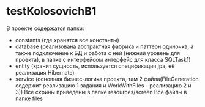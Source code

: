 # testKolosovichB1
В проекте содержатся папки: 
- constants (где хранятся все константы)
- database (реализована абстрактная фабрика и паттерн одиночка, а также подключение к БД и работа с ней (нижний уровень для проекта), в папке с интерфейсом интерфейс для класса SQLTask1)
- entity (хранит сущность, используется спецификация jpa, её реализация Hibernate)
- service (основная бизнес-логика проекта, там 2 файла(FileGeneration содержит реализацию 1 задания и WorkWithFiles - реализацию 2 и 3))
Все скрины приведены в папке resources/screen
Все файлы в папке files
